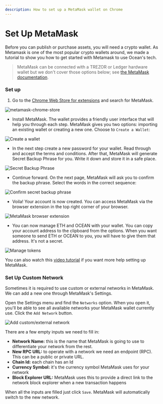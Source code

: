 ```yaml
---
description: How to set up a MetaMask wallet on Chrome
---
```


# Set Up MetaMask

Before you can publish or purchase assets, you will need a crypto wallet. As Metamask is one of the most popular crypto wallets around, we made a tutorial to show you how to get started with Metamask to use Ocean's tech.

> MetaMask can be connected with a TREZOR or Ledger hardware wallet but we don't cover those options below; see [the MetaMask documentation](https://metamask.zendesk.com/hc/en-us/articles/360020394612-How-to-connect-a-Trezor-or-Ledger-Hardware-Wallet).

### Set up

1. Go to the [Chrome Web Store for extensions](https://chrome.google.com/webstore/category/extensions) and search for MetaMask.

![metamask-chrome-store](../../.gitbook/assets/metamask-chrome-extension.png)

* Install MetaMask. The wallet provides a friendly user interface that will help you through each step. MetaMask gives you two options: importing an existing wallet or creating a new one. Choose to `Create a Wallet`:

![Create a wallet](../../.gitbook/assets/create-new-metamask-wallet.png)

* In the next step create a new password for your wallet. Read through and accept the terms and conditions. After that, MetaMask will generate Secret Backup Phrase for you. Write it down and store it in a safe place.

![Secret Backup Phrase](../../.gitbook/assets/secret-backup-phrase.png)

* Continue forward. On the next page, MetaMask will ask you to confirm the backup phrase. Select the words in the correct sequence:

![Confirm secret backup phrase](../../.gitbook/assets/confirm-backup-phrase.png)

* Voila! Your account is now created. You can access MetaMask via the browser extension in the top right corner of your browser.

![MetaMask browser extension](../../.gitbook/assets/metamask-browser-extension.png)

* You can now manage ETH and OCEAN with your wallet. You can copy your account address to the clipboard from the options. When you want someone to send ETH or OCEAN to you, you will have to give them that address. It's not a secret.

![Manage tokens](../../.gitbook/assets/manage-tokens.png)

You can also watch this [video tutorial](https://www.youtube.com/playlist?list=PL\_dn0wVs9kWolBCbtHaFxsi408cumOeth) if you want more help setting up MetaMask.

### Set Up Custom Network

Sometimes it is required to use custom or external networks in MetaMask. We can add a new one through MetaMask's Settings.

Open the Settings menu and find the `Networks` option. When you open it, you'll be able to see all available networks your MetaMask wallet currently use. Click the `Add Network` button.

![Add custom/external network](../../.gitbook/assets/metamask-add-network.png)

There are a few empty inputs we need to fill in:

* **Network Name:** this is the name that MetaMask is going to use to differentiate your network from the rest.
* **New RPC URL:** to operate with a network we need an endpoint (RPC). This can be a public or private URL.
* **Chain Id:** each chain has an Id
* **Currency Symbol:** it's the currency symbol MetaMask uses for your network
* **Block Explorer URL:** MetaMask uses this to provide a direct link to the network block explorer when a new transaction happens

When all the inputs are filled just click `Save`. MetaMask will automatically switch to the new network.
